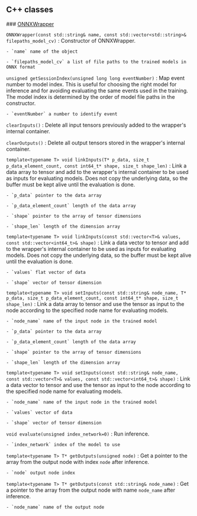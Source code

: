 ## C++ classes

### [ONNXWrapper](https://gitlab.cern.ch/atlasphys-top/reco/TopCPToolkit/-/blob/main/source/TopCPToolkit/TopCPToolkit/ONNXWrapper.h)

`ONNXWrapper(const std::string& name, const std::vector<std::string>& filepaths_model_cv)`
:   Constructor of ONNXWrapper.

    - `name` name of the object

    - `filepaths_model_cv` a list of file paths to the trained models in ONNX format

`unsigned getSessionIndex(unsigned long long eventNumber)`
:   Map event number to model index. This is useful for choosing the right model for inference and for avoiding evaluating the same events used in the training. The model index is determined by the order of model file paths in the constructor.

    - `eventNumber` a number to identify event

`clearInputs()`
:   Delete all input tensors previously added to the wrapper's internal container.

`clearOutputs()`
:   Delete all output tensors stored in the wrapper's internal container.

`template<typename T> void linkInputs(T* p_data, size_t p_data_element_count, const int64_t* shape, size_t shape_len)`
:   Link a data array to tensor and add to the wrapper's internal container to be used as inputs for evaluating models.
Does not copy the underlying data, so the buffer must be kept alive until the evaluation is done.

    - `p_data` pointer to the data array

    - `p_data_element_count` length of the data array

    - `shape` pointer to the array of tensor dimensions

    - `shape_len` length of the dimension array

`template<typename T> void linkInputs(const std::vector<T>& values, const std::vector<int64_t>& shape)`
:   Link a data vector to tensor and add to the wrapper's internal container to be used as inputs for evaluating models.
Does not copy the underlying data, so the buffer must be kept alive until the evaluation is done.

    - `values` flat vector of data

    - `shape` vector of tensor dimension

`template<typename T> void setInputs(const std::string& node_name, T* p_data, size_t p_data_element_count, const int64_t* shape, size_t shape_len)`
:   Link a data array to tensor and use the tensor as input to the node according to the specified node name for evaluating models.

    - `node_name` name of the input node in the trained model

    - `p_data` pointer to the data array

    - `p_data_element_count` length of the data array

    - `shape` pointer to the array of tensor dimensions

    - `shape_len` length of the dimension array

`template<typename T> void setInputs(const std::string& node_name, const std::vector<T>& values, const std::vector<int64_t>& shape)`
:   Link a data vector to tensor and use the tensor as input to the node according to the specified node name for evaluating models.

    - `node_name` name of the input node in the trained model

    - `values` vector of data

    - `shape` vector of tensor dimension

`void evaluate(unsigned index_network=0)`
:   Run inference.

    - `index_network` index of the model to use

`template<typename T> T* getOutputs(unsigned node)`
:   Get a pointer to the array from the output node with index `node` after inference.

    - `node` output node index

`template<typename T> T* getOutputs(const std::string& node_name)`
:   Get a pointer to the array from the output node with name `node_name` after inference.

    - `node_name` name of the output node
